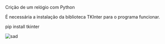 Crição de um relógio com Python 

É necessária a instalação da biblioteca TKInter para o programa funcionar. 

pip install tkinter 


![sad](https://user-images.githubusercontent.com/79712782/178335813-ec83e770-256e-40bc-9603-41ea70a21540.png)

